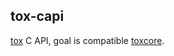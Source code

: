 tox-capi
--------

[tox](https://github.com/zetok/tox) C API,
goal is compatible [toxcore](https://github.com/irungentoo/toxcore).
